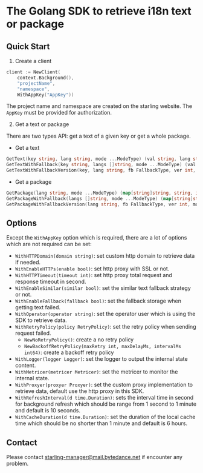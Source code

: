 # The Golang SDK to retrieve i18n text or package

## Quick Start

1. Create a client

```go
client := NewClient(
    context.Background(),
    "projectName",
    "namespace",
    WithAppKey("AppKey"))
```

The project name and namespace are created on the starling website. The `AppKey` must be provided for authorization.

2. Get a text or package

There are two types API: get a text of a given key or get a whole package.

- Get a text

```go
GetText(key string, lang string, mode ...ModeType) (val string, lang string)
GetTextWithFallback(key string, langs []string, mode ...ModeType) (val string, lang string)
GetTextWithFallbackVersion(key, lang string, fb FallbackType, ver int, mode ...ModeType) (val string, lang string, version int64)
```

- Get a package

```go
GetPackage(lang string, mode ...ModeType) (map[string]string, string, int64)
GetPackageWithFallback(langs []string, mode ...ModeType) (map[string]string, string, int64)
GetPackageWithFallbackVersion(lang string, fb FallbackType, ver int, mode ...ModeType) (map[string]string, string, int64)
```

## Options

Except the `WithAppKey` option which is required, there are a lot of options which are not required can be set:

- `WithHTTPDomain(domain string)`: set custom http domain to retrieve data if needed.
- `WithEnableHTTPs(enable bool)`: set http proxy with SSL or not.
- `WithHTTPTimeout(timeout int)`: set http proxy total request and response timeout in second.
- `WithEnableSimilar(similar bool)`: set the similar text fallback strategy or not.
- `WithEnableFallback(fallback bool)`: set the fallback storage when getting text failed.
- `WithOperator(operator string)`: set the operator user which is using the SDK to retrieve data.
- `WithRetryPolicy(policy RetryPolicy)`: set the retry policy when sending request failed.
   - `NewNoRetryPolicy()`: create a no retry policy
   - `NewBackoffRetryPolicy(maxRetry int, maxDelayMs, intervalMs int64)`: create a backoff retry policy
- `WithLogger(logger Logger)`: set the logger to output the internal state content.
- `WithMetricer(metricer Metricer)`: set the metricer to monitor the internal state.
- `WithProxyer(proxyer Proxyer)`: set the custom proxy implementation to retrieve data, default use the http proxy in this SDK.
- `WithRefreshInterval(d time.Duration)`: sets the interval time in second for background refresh which should be range from 1 second to 1 minute and default is 10 seconds.
- `WithCacheDuration(d time.Duration)`: set the duration of the local cache time which should be no shorter than 1 minute and default is 6 hours.

## Contact

Please contact starling-manager@mail.bytedance.net if encounter any problem.
